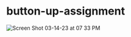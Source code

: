 # button-up-assignment
![Screen Shot 03-14-23 at 07 33 PM](https://user-images.githubusercontent.com/3020032/225173271-7965b0c2-4730-449c-af39-e7eff3a17f5b.PNG)
